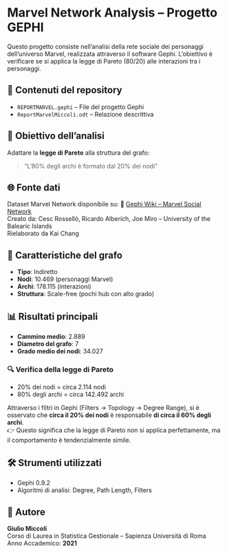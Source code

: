 # Marvel Network Analysis – Progetto GEPHI

Questo progetto consiste nell’analisi della rete sociale dei personaggi dell’universo Marvel, realizzata attraverso il software Gephi. L’obiettivo è verificare se si applica la legge di Pareto (80/20) alle interazioni tra i personaggi.

## 📁 Contenuti del repository

- `REPORTMARVEL.gephi` – File del progetto Gephi
- `ReportMarvelMiccoli.odt` – Relazione descrittiva

## 🧪 Obiettivo dell’analisi

Adattare la **legge di Pareto** alla struttura del grafo:
> “L’80% degli archi è formato dal 20% dei nodi”

## 🌐 Fonte dati

Dataset Marvel Network disponibile su:
📎 [Gephi Wiki – Marvel Social Network](https://github.com/gephi/gephi/wiki/Datasets)  
Creato da: Cesc Rosselló, Ricardo Alberich, Joe Miro – University of the Balearic Islands  
Rielaborato da Kai Chang

## 🧠 Caratteristiche del grafo

- **Tipo**: Indiretto
- **Nodi**: 10.469 (personaggi Marvel)
- **Archi**: 178.115 (interazioni)
- **Struttura**: Scale-free (pochi hub con alto grado)

## 📊 Risultati principali

- **Cammino medio**: 2.889
- **Diametro del grafo**: 7
- **Grado medio dei nodi**: 34.027

### 🔍 Verifica della legge di Pareto

- 20% dei nodi = circa 2.114 nodi
- 80% degli archi = circa 142.492 archi

Attraverso i filtri in Gephi (Filters → Topology → Degree Range), si è osservato che **circa il 20% dei nodi** è responsabile **di circa il 60% degli archi**.  
👉 Questo significa che la legge di Pareto non si applica perfettamente, ma il comportamento è tendenzialmente simile.

## 🛠️ Strumenti utilizzati

- Gephi 0.9.2
- Algoritmi di analisi: Degree, Path Length, Filters

## 👤 Autore

**Giulio Miccoli**  
Corso di Laurea in Statistica Gestionale – Sapienza Università di Roma  
Anno Accademico: **2021**
